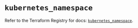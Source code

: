 # `kubernetes_namespace`

Refer to the Terraform Registry for docs: [`kubernetes_namespace`](https://registry.terraform.io/providers/hashicorp/kubernetes/2.31.0/docs/resources/namespace).
